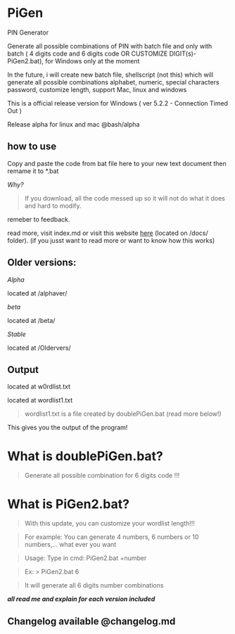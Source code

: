# PiGen

PIN Generator

Generate all possible combinations of PIN with batch file and only with batch ( 4 digits code and 6 digits code OR CUSTOMIZE DIGIT(s)-PiGen2.bat), for Windows only at the moment

In the future, i will create new batch file, shellscript (not this) which will generate all possible combinations alphabet, numeric, special characters password, customize length, support Mac, linux and windows

This is a official release version for Windows ( ver 5.2.2 - Connection Timed Out )

Release alpha for linux and mac @bash/alpha

## how to use

Copy and paste the code from bat file here to your new text document then remame it to *.bat

_Why?_

> If you download, all the code messed up so it will not do what it does and hard to modify. 

remeber to feedback.

read more, visit index.md or visit this website [here](https://bobdinh139.github.io/PiGen/)  (located on /docs/ folder). (if you jusst want to read more or want to know how this works)

## Older versions:

_Alpha_

located at /alphaver/

_beta_

located at /beta/

_Stable_

located at /Oldervers/

## Output

located at w0rdlist.txt 

located at wordlist1.txt 

> wordlist1.txt is a file created by doublePiGen.bat (read more below!)

This gives you the output of the program!

# What is doublePiGen.bat?

> Generate all possible combination for 6 digits code !!!

# What is PiGen2.bat?

> With this update, you can customize your wordlist length!!!

> For example: You can generate 4 numbers, 6 numbers or 10 numbers,... what ever you want

> Usage: Type in cmd: PiGen2.bat +number

> Ex: > PiGen2.bat 6 

> It will generate all 6 digits number combinations

**_all read me and explain for each version included_**

## Changelog available @changelog.md
